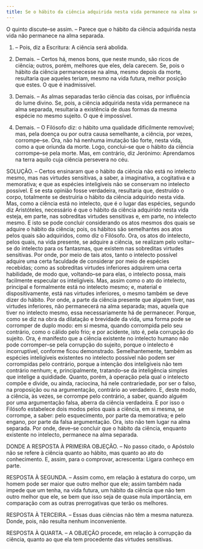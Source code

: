 ```yaml
---
title: Se o hábito da ciência adquirida nesta vida permanece na alma separada
---
```


O quinto discute–se assim. – Parece que o hábito da ciência adquirida nesta vida não permanece na alma separada.  

1. – Pois, diz a Escritura: A ciência será abolida.  

2. Demais. – Certos há, menos bons, que neste mundo, são ricos de ciência; outros, porém, melhores que eles, dela carecem. Se, pois o hábito da ciência permanecesse na alma, mesmo depois da morte, resultaria que aqueles teriam, mesmo na vida futura, melhor posição que estes. O que é inadmissível.  

3. Demais. – As almas separadas terão ciência das coisas, por influência do lume divino. Se, pois, a ciência adquirida nesta vida permanece na alma separada, resultaria a existência de duas formas da mesma espécie no mesmo sujeito. O que é impossível.  

4. Demais. – O Filósofo diz: o hábito uma qualidade dificilmente removível; mas, pela doença ou por outra causa semelhante, a ciência, por vezes, corrompe–se. Ora, não há nenhuma imutação tão forte, nesta vida, como a que oriunda da morte. Logo, conclui–se que o hábito da ciência corrompe–se pela morte.  Mas, em contrário, diz Jerónimo: Aprendamos na terra aquilo cuja ciência persevera no céu.  

SOLUÇÃO. – Certos ensinaram que o hábito da ciência não está no intelecto mesmo, mas nas virtudes sensitivas, a saber, a imaginativa, a cogitativa e a memorativa; e que as espécies inteligíveis não se conservam no intelecto possível. E se esta opinião fosse verdadeira, resultaria que, destruído o corpo, totalmente se destruiria o hábito da ciência adquirido nesta vida. Mas, como a ciência está no intelecto, que é o lugar das espécies, segundo diz Aristóteles, necessário é que o hábito da ciência adquirido nesta vida esteja, em parte, nas sobreditas virtudes sensitivas e, em parte, no intelecto mesmo. E isto se pode concluir considerando os atos mesmos dos quais se adquire o hábito da ciência; pois, os hábitos são semelhantes aos atos pelos quais são adquiridos, como diz o Filósofo. Ora, os atos do intelecto, pelos quais, na vida presente, se adquire a ciência, se realizam pelo voltar–se do intelecto para os fantasmas, que existem nas sobreditas virtudes sensitivas. Por onde, por meio de tais atos, tanto o intelecto possível adquire uma certa faculdade de considerar por meio de espécies recebidas; como as sobreditas virtudes inferiores adquirem uma certa habilidade, de modo que, voltando–se para elas, o intelecto possa, mais facilmente especular os inteligíveis. Mas, assim como o ato do intelecto, principal e formalmente está no intelecto mesmo; e, material e dispositivamente, está nas virtudes inferiores, o mesmo também se deve dizer do hábito. Por onde, a parte da ciência presente que alguém tiver, nas virtudes inferiores, não permanecerá na alma separada; mas, aquela que tiver no intelecto mesmo, essa necessariamente há de permanecer. Porque, como se diz na obra da dilatação e brevidade da vida, uma forma pode se corromper de duplo modo: em si mesma, quando corrompida pelo seu contrário, como o cálido pelo frio; e por acidente, isto é, pela corrupção do sujeito. Ora, é manifesto que a ciência existente no intelecto humano não pode corromper–se pela corrupção do sujeito, porque o intelecto é incorruptível, conforme ficou demonstrado. Semelhantemente, também as espécies inteligíveis existentes no intelecto possível não podem ser corrompidas pelo contrário, porque a intenção dos inteligíveis não tem contrário nenhum; e, principalmente, tratando–se da inteligência simples que intelige a quididade. Quanto, porém, à operação pela qual o intelecto compõe e divide, ou ainda, raciocina, há nele contrariedade, por ser o falso, na proposição ou na argumentação, contrário ao verdadeiro. E, deste modo, a ciência, às vezes, se corrompe pelo contrário, a saber, quando alguém por uma argumentação falsa, aberra da ciência verdadeira. E por isso o Filósofo estabelece dois modos pelos quais a ciência, em si mesma, se corrompe, a saber: pelo esquecimento, por parte da memorativa; e pelo engano, por parte da falsa argumentação. Ora, isto não tem lugar na alma separada. Por onde, deve–se concluir que o hábito da ciência, enquanto existente no intelecto, permanece na alma separada.  

DONDE A RESPOSTA À PRIMEIRA OBJEÇÃO. – No passo citado, o Apóstolo não se refere à ciência quanto ao hábito, mas quanto ao ato do conhecimento. E, assim, para o comprovar, acrescenta: Ligara conheço em parte.  

RESPOSTA À SEGUNDA. – Assim como, em relação à estatura do corpo, um homem pode ser maior que outro melhor que ele; assim também nada impede que um tenha, na vida futura, um hábito da ciência que não tem outro melhor que ele, se bem que isso seja de quase nula importância, em comparação com as outras prerrogativas que terão os melhores.  

RESPOSTA À TERCEIRA. – Essas duas ciências não têm a mesma natureza. Donde, pois, não resulta nenhum inconveniente.  

RESPOSTA À QUARTA. – A OBJEÇÃO procede, em relação à corrupção da ciência, quanto ao que ela tem procedente das virtudes sensitivas.